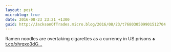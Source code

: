 ```yaml
---
layout: post
microblog: true
date: 2016-08-23 23:21 +1300
guid: http://JacksonOfTrades.micro.blog/2016/08/23/t768030509901512704.html
---
```

Ramen noodles are overtaking cigarettes as a currency in US prisons ♠ [t.co/xhrqxo3dG...](https://t.co/xhrqxo3dGg)
